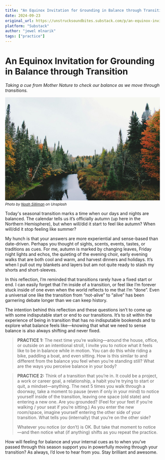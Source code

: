 ```yaml
---
title: "An Equinox Invitation for Grounding in Balance through Transition"
date: 2024-09-23
original_url: https://unstrucksoundbites.substack.com/p/an-equinox-invitation-for-grounding
platform: "Substack"
author: "jewel mlnarik"
tags: ["practice"]
---
```


# An Equinox Invitation for Grounding in Balance through Transition

*Taking a cue from Mother Nature to check our balance as we move through transitions.*

![Featured image by Noah Silliman](images/d0934c6d-3a87-43a5-ab97-a88ff70f1f88_5184x3456.jpg)
<small>*Photo by [Noah Silliman](https://unsplash.com/@noahsilliman) on Unsplash*</small>

Today's seasonal transition marks a time when our days and nights are balanced. The calendar tells us it’s officially autumn (up here in the Northern Hemisphere), but when will/did it start to feel like autumn? When will/did it stop feeling like summer?

My hunch is that your answers are more experiential and sense-based than date-driven. Perhaps you thought of sights, scents, events, tastes, or traditions as cues. For me, autumn is marked by changing leaves, Friday night lights and echos, the quieting of the evening choir, early evening walks that are both cool and warm, and harvest dinners and holidays. It’s when I pull out my blankets and layers but am not quite ready to stash my shorts and short-sleeves.

In this reflection, I’m reminded that transitions rarely have a fixed start or end. I can easily forget that I’m inside of a transition, or feel like I’m forever stuck inside of one even when the world reflects to me that I’m “done”. Even a universal one like the transition from “not-alive” to “alive” has been garnering debate longer than we can keep history.

The intention behind this reflection and these questions isn’t to come up with some indisputable start or end to our transitions. It’s to sit within the experience of being in transition that has no indisputable bookends and to explore what balance feels like—knowing that what we need to sense balance is also always shifting and never fixed.

> **PRACTICE 1:** The next time you’re walking—around the house, office, or outside on an intentional stroll, I invite you to notice what it feels like to be in balance while in motion. You can do this while riding a bike, paddling a boat, and even sitting. How is this similar to and different from the balance you feel when you’re standing still? What are the ways you perceive balance in your body?

> **PRACTICE 2:** Think of a transition that you’re in. It could be a project, a work or career goal, a relationship, a habit you’re trying to start or quit, a mindset—anything. The next 5 times you walk through a doorway, take a moment to pause (even if only in your mind) to notice yourself inside of the transition, leaving one space (old state) and entering a new one. Are you grounded? (Feel for your feet if you’re walking / your seat if you’re sitting.) As you enter the new room/space, imagine yourself entering the other side of your transition. What tells you (internally) that you’re on the other side?
> 
> Whatever you notice (or don’t) is OK. But take that moment to notice—and then notice what (if anything) shifts as you repeat the practice.

How will feeling for balance and your internal cues as to when you’ve passed through this season support you in powerfully moving through your transition? As always, I’d love to hear from you. Stay brilliant and awesome.